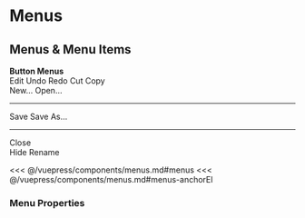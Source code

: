 # Menus

## Menus & Menu Items

<!-- #region menus -->
<section class="mds">
  <div class="mt-20">
    <strong>Button Menus</strong>
    <div class="flex items-center mt-20 space-x-20">
      <div>
        <mx-button ref="editButton" btn-type="action" dropdown>Edit</mx-button>
        <mx-menu ref="editMenu">
          <mx-menu-item @click="() => {}">Undo</mx-menu-item>
          <mx-menu-item @click="() => {}" disabled>Redo</mx-menu-item>
          <mx-menu-item @click="() => {}">Cut</mx-menu-item>
          <mx-menu-item @click="() => {}">Copy</mx-menu-item>
        </mx-menu>
      </div>
      <div>
        <mx-icon-button ref="actionButton" chevron-down />
        <mx-menu ref="actionMenu" placement="bottom-start">
          <mx-menu-item @click="() => {}">New&hellip;</mx-menu-item>
          <mx-menu-item @click="() => {}">Open&hellip;</mx-menu-item>
          <hr>
          <mx-menu-item @click="() => {}">Save</mx-menu-item>
          <mx-menu-item @click="() => {}">Save As&hellip;</mx-menu-item>
          <hr>
          <mx-menu-item @click="() => {}">Close</mx-menu-item>
        </mx-menu>
      </div>
      <div>
        <mx-icon-button ref="dotsButton" icon="ph-dots-three-outline" />
        <mx-menu ref="dotsMenu" dense placement="top-start">
          <mx-menu-item @click="() => {}">Hide</mx-menu-item>
          <mx-menu-item @click="() => {}">Rename</mx-menu-item>
        </mx-menu>
      </div>
    </div>
  </div>
</section>
<!-- #endregion menus -->

<<< @/vuepress/components/menus.md#menus
<<< @/vuepress/components/menus.md#menus-anchorEl

### Menu Properties

<script>
export default {
  data() {
    return {
      isDogMenuOpen: false
    }
  },
  // #region menus-anchorEl
  mounted() {
    this.$refs.editMenu.anchorEl = this.$refs.editButton
    this.$refs.actionMenu.anchorEl = this.$refs.actionButton
    this.$refs.dotsMenu.anchorEl = this.$refs.dotsButton
  }
  // #endregion menus-anchorEl
}
</script>
